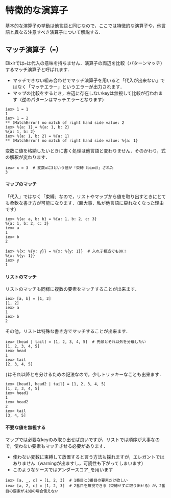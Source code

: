 # 特徴的な演算子

基本的な演算子の挙動は他言語と同じなので，ここでは特徴的な演算子や，他言語と異なる注意すべき演算子について解説する．

## マッチ演算子（`=`）

Elixirでは`=`は代入の意味を持ちません．演算子の両辺を比較（パターンマッチ）するマッチ演算子と呼ばれます．

- マッチできない組み合わせでマッチ演算子を用いると「代入が出来ない」ではなく「マッチエラー」というエラーが出力されます．
- マップの比較をするとき，左辺に存在しないkeyは無視して比較が行われます（逆のパターンはマッチエラーとなります）

```
iex> 1 = 1
1
iex> 1 = 2
** (MatchError) no match of right hand side value: 2
iex> %{a: 1} = %{a: 1, b: 2} 
%{a: 1, b: 2}
iex> %{a: 1, b: 2} = %{a: 1}
** (MatchError) no match of right hand side value: %{a: 1}
```

変数に値を格納したいときに書く処理は他言語と変わりません．そのかわり，式の解釈が変わります．

```
iex> x = 3  # 変数xに3という値が「束縛（bind）」された
3
```

#### **マップのマッチ**

「代入」ではなく「束縛」なので，リストやマップから値を取り出すときにとても柔軟な書き方が可能になります．（超大事．私が他言語に戻れなくなった理由です）

```
iex> %{a: a, b: b} = %{a: 1, b: 2, c: 3}
%{a: 1, b: 2, c: 3}
iex> a
1
iex> b
2
```

```
iex> %{x: %{y: y}} = %{x: %{y: 1}}  # 入れ子構造でもOK！
%{x: %{y: 1}}
iex> y
1
```

#### **リストのマッチ**

リストのマッチも同様に複数の要素をマッチすることが出来ます．

```
iex> [a, b] = [1, 2]
[1, 2]
iex> a
1
iex> b
2
```

その他，リストは特殊な書き方でマッチすることが出来ます．

```
iex> [head | tail] = [1, 2, 3, 4, 5]  # 先頭とそれ以外を分離したい
[1, 2, 3, 4, 5]
iex> head
1
iex> tail
[2, 3, 4, 5]
```

`|`はそれ以降とを分けるための記法なので，少しトリッキーなことも出来ます．

```
iex> [head1, head2 | tail] = [1, 2, 3, 4, 5]
[1, 2, 3, 4, 5]
iex> head1
1
iex> head2
2
iex> tail
[3, 4, 5]
```

#### **不要な値を無視する**

マップでは必要なkeyのみ取り出せば良いですが，リストでは順序が大事なので，使わない要素もマッチさせる必要があります．

- 使わない変数に束縛して放置すると言う方法も採れますが，エレガントではありません（warningが出ますし，可読性も下がってしまいます）
- このようなケースではアンダースコア`_`を用います

```
iex> [a, _, c] = [1, 2, 3]  # 1番目と3番目の要素だけ欲しい
iex> [a, 2, c] = [1, 2, 3]  # 2番目を無視できる（束縛せずに取り出せる）が，2番目の要素が未知の場合使えない
```